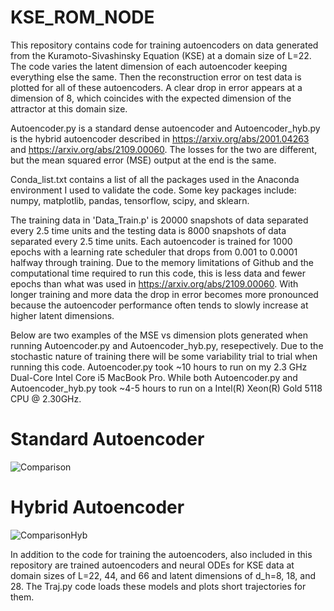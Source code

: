 # KSE_ROM_NODE

This repository contains code for training autoencoders on data generated from the Kuramoto-Sivashinsky Equation (KSE) at a domain size of L=22. The code varies the latent dimension of each autoencoder keeping everything else the same. Then the reconstruction error on test data is plotted for all of these autoencoders. A clear drop in error appears at a dimension of 8, which coincides with the expected dimension of the attractor at this domain size.

Autoencoder.py is a standard dense autoencoder and Autoencoder_hyb.py is the hybrid autoencoder described in https://arxiv.org/abs/2001.04263 and https://arxiv.org/abs/2109.00060. The losses for the two are different, but the mean squared error (MSE) output at the end is the same.

Conda_list.txt contains a list of all the packages used in the Anaconda environment I used to validate the code. Some key packages include: numpy, matplotlib, pandas, tensorflow, scipy, and sklearn.

The training data in 'Data_Train.p' is 20000 snapshots of data separated every 2.5 time units and the testing data is 8000 snapshots of data separated every 2.5 time units. Each autoencoder is trained for 1000 epochs with a learning rate scheduler that drops from 0.001 to 0.0001 halfway through training. Due to the memory limitations of Github and the computational time required to run this code, this is less data and fewer epochs than what was used in https://arxiv.org/abs/2109.00060. With longer training and more data the drop in error becomes more pronounced because the autoencoder performance often tends to slowly increase at higher latent dimensions.

Below are two examples of the MSE vs dimension plots generated when running Autoencoder.py and Autoencoder_hyb.py, resepectively. Due to the stochastic nature of training there will be some variability trial to trial when running this code. Autoencoder.py took ~10 hours to run on my 2.3 GHz Dual-Core Intel Core i5 MacBook Pro. While both Autoencoder.py and Autoencoder_hyb.py took ~4-5 hours to run on a Intel(R) Xeon(R) Gold 5118 CPU @ 2.30GHz.

# Standard Autoencoder
![Comparison](https://user-images.githubusercontent.com/46662557/171500127-1900641a-6911-4a16-af77-c4a7fcfc54b5.png)


# Hybrid Autoencoder
![ComparisonHyb](https://user-images.githubusercontent.com/46662557/171521571-793a30cb-15d1-4845-ab85-037dd68a17ba.png)

In addition to the code for training the autoencoders, also included in this repository are trained autoencoders and neural ODEs for KSE data at domain sizes of L=22, 44, and 66 and latent dimensions of d_h=8, 18, and 28. The Traj.py code loads these models and plots short trajectories for them. 
